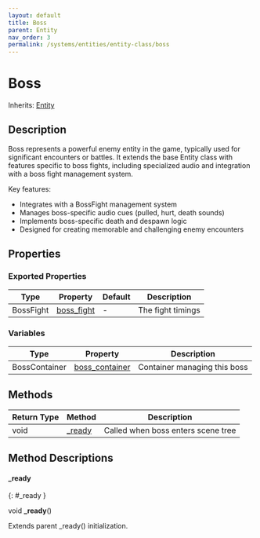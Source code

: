 ```yaml
---
layout: default
title: Boss
parent: Entity
nav_order: 3
permalink: /systems/entities/entity-class/boss
---
```


# Boss

Inherits: [Entity](../entity-class/)

## Description

Boss represents a powerful enemy entity in the game, typically used for significant encounters or battles. It extends the base Entity class with features specific to boss fights, including specialized audio and integration with a boss fight management system.

Key features:
- Integrates with a BossFight management system
- Manages boss-specific audio cues (pulled, hurt, death sounds)
- Implements boss-specific death and despawn logic
- Designed for creating memorable and challenging enemy encounters

## Properties

### Exported Properties

| Type | Property | Default | Description |
|------|----------|---------|-------------|
| BossFight | [boss_fight](#boss_fight) | - | The fight timings |

### Variables

| Type | Property | Description |
|------|----------|-------------|
| BossContainer | [boss_container](#boss_container) | Container managing this boss |

## Methods

| Return Type | Method | Description |
|------------|---------|-------------|
| void | [_ready](#_ready) | Called when boss enters scene tree |

## Method Descriptions

#### _ready
{: #_ready }

void **_ready**()

Extends parent _ready() initialization.